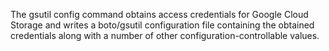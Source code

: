 
The gsutil config command obtains access credentials for Google Cloud Storage and writes a boto/gsutil configuration file containing the obtained credentials along with a number of other configuration-controllable values.